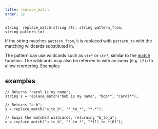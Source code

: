 ```yaml
---
title: replace_match
order: 32
---
```

`string  replace_match(string str, string pattern_from, string pattern_to)`

If the string matches `pattern_from`, it is replaced with `pattern_to` with the matching wildcards substituted in.

The pattern can use wildcards such as `str*` or `str?`, similar to the [match](match.html "This function returns 1 if the subject matches the pattern specified,
or 0 if the subject doesn’t match.") function.
The wildcards may also be referred to with an index (e.g. `(2)`) to allow reordering.
Examples

## examples

```vex
// Returns "carol is my name";
string s = replace_match("bob is my name", "bob*", "carol*");

// Returns "a-b";
s = replace_match("a_to_b", "*_to_*", "*-*");

// Swaps the matched wildcards, returning "b_to_a";
s = replace_match("a_to_b", "*_to_*", "*(1)_to_*(0)");

```
